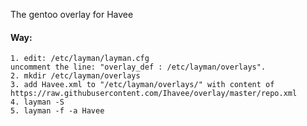 The gentoo overlay for Havee

#### Way:

    1. edit: /etc/layman/layman.cfg
    uncomment the line: "overlay_def : /etc/layman/overlays".
    2. mkdir /etc/layman/overlays
    3. add Havee.xml to "/etc/layman/overlays/" with content of https://raw.githubusercontent.com/Ihavee/overlay/master/repo.xml
    4. layman -S
    5. layman -f -a Havee

